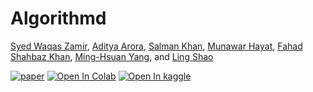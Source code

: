 # Algorithmd

[Syed Waqas Zamir](https://scholar.google.ae/citations?hl=en&user=POoai-QAAAAJ), [Aditya Arora](https://adityac8.github.io/), [Salman Khan](https://salman-h-khan.github.io/), [Munawar Hayat](https://scholar.google.com/citations?user=Mx8MbWYAAAAJ&hl=en), [Fahad Shahbaz Khan](https://scholar.google.es/citations?user=zvaeYnUAAAAJ&hl=en), [Ming-Hsuan Yang](https://scholar.google.com/citations?user=p9-ohHsAAAAJ&hl=en), and [Ling Shao](https://scholar.google.com/citations?user=z84rLjoAAAAJ&hl=en)

[![paper](https://img.shields.io/badge/arXiv-Paper-<COLOR>.svg)](https://www.waqaszamir.com/publication/zamir-2022-mirnetv2/)
[![Open In Colab](https://colab.research.google.com/assets/colab-badge.svg)](https://colab.research.google.com/drive/1HN9Sd8UEqB1k_O8RpdRLL8ZUKcxh5LP8?usp=sharing)
[![Open In kaggle](https://kaggle.com/static/images/open-in-kaggle.svg)](https://kaggle.com/kernels/welcome?src=https://github.com/CRS5226/Algorithmd/blob/main/mirnetv2.ipynb)
